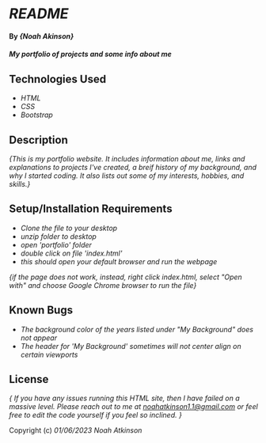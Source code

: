 # _README_

#### By _**{Noah Akinson}**_

#### _My portfolio of projects and some info about me_

## Technologies Used

* _HTML_
* _CSS_
* _Bootstrap_

## Description

_{This is my portfolio website. It includes information about me, links and explanations to projects I've created, a breif history of my background, and why I started coding. It also lists out some of my interests, hobbies, and skills.}_

## Setup/Installation Requirements

* _Clone the file to your desktop_
* _unzip folder to desktop_
* _open 'portfolio' folder_
* _double click on file 'index.html'_
* _this should open your default browser and run the webpage_

_{if the page does not work, instead, right click index.html, select "Open with" and choose Google Chrome browser to run the file}_

## Known Bugs

* _The background color of the years listed under "My Background" does not appear_
* _The header for 'My Background' sometimes will not center align on certain viewports_


## License

_{ If you have any issues running this HTML site, then I have failed on a massive level. Please reach out to me at noahatkinson1.1@gmail.com or feel free to edit the code yourself if you feel so inclined. }_

Copyright (c) _01/06/2023_ _Noah Atkinson_